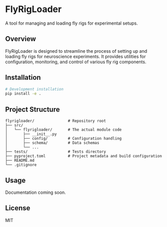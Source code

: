 # FlyRigLoader

A tool for managing and loading fly rigs for experimental setups.

## Overview

FlyRigLoader is designed to streamline the process of setting up and loading fly rigs for neuroscience experiments. It provides utilities for configuration, monitoring, and control of various fly rig components.

## Installation

```bash
# Development installation
pip install -e .
```

## Project Structure

```
flyrigloader/               # Repository root
├── src/
│   └── flyrigloader/       # The actual module code
│       ├── __init__.py
│       ├── config/         # Configuration handling
│       ├── schema/         # Data schemas
│       └── ...
├── tests/                  # Tests directory
├── pyproject.toml          # Project metadata and build configuration
├── README.md
└── .gitignore
```

## Usage

Documentation coming soon.

## License

MIT